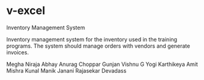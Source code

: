 # v-excel
Inventory Management System
 
 Inventory management system for the inventory used in the training programs. The system should manage orders with vendors and generate invoices.
 
 Megha 
 Niraja
 Abhay
 Anurag
 Choppar
 Gunjan
 Vishnu G
 Yogi
 Karthikeya
 Amit Mishra
 Kunal
 Manik
 Janani
 Rajasekar Devadass